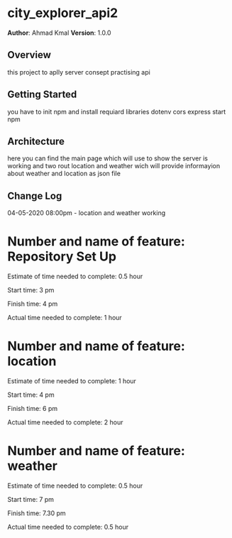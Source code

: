 # city_explorer_api2

**Author**: Ahmad Kmal
**Version**: 1.0.0
<!-- (increment the patch/fix version number if you make more commits past your first submission) -->

## Overview
<!-- Provide a high level overview of what this application is and why you are building it, beyond the fact that it's an assignment for this class. (i.e. What's your problem domain?) -->
this project to aplly server consept practising api 

## Getting Started
<!-- What are the steps that a user must take in order to build this app on their own machine and get it running? -->
you have to init npm and install requiard libraries dotenv cors express start npm
## Architecture
<!-- Provide a detailed description of the application design. What technologies (languages, libraries, etc) you're using, and any other relevant design information. -->
here you can find the main page which will use to show the server is working and two rout location and weather wich will provide informayion about weather and location as json file
## Change Log
<!-- Use this area to document the iterative changes made to your application as each feature is successfully implemented. Use time stamps. Here's an examples:

01-01-2001 4:59pm - Application now has a fully-functional express server, with a GET route for the location resource.

## Credits and Collaborations
<!-- Give credit (and a link) to other people or resources that helped you build this application. -->
04-05-2020 08:00pm - location and weather working



# Number and name of feature:  Repository Set Up

Estimate of time needed to complete: 0.5 hour

Start time: 3 pm

Finish time: 4 pm 

Actual time needed to complete: 1 hour


# Number and name of feature:  location

Estimate of time needed to complete: 1 hour

Start time: 4 pm

Finish time: 6 pm 

Actual time needed to complete: 2 hour


# Number and name of feature:  weather

Estimate of time needed to complete: 0.5 hour

Start time: 7 pm

Finish time: 7.30 pm 

Actual time needed to complete: 0.5 hour